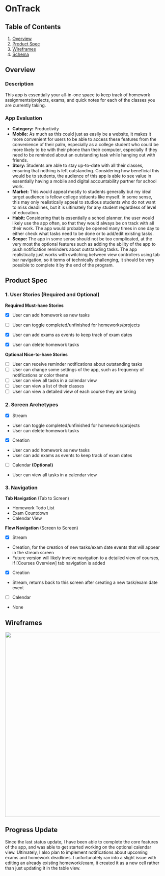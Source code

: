 # OnTrack

## Table of Contents

1. [Overview](#Overview)
2. [Product Spec](#Product-Spec)
3. [Wireframes](#Wireframes)
4. [Schema](#Schema)

## Overview

### Description

This app is essentially your all-in-one space to keep track of homework assignments/projects, exams, and quick notes for each of the classes you are  currently taking.

### App Evaluation

- **Category:** Productivity
- **Mobile:** As much as this could just as easily be a website, it makes it more convenient for users to be able to access these features from the convenience of their palm, especially as a college student who could be more likely to be with their phone than their computer, especially if they need to be reminded about an outstanding task while hanging out with friends.
- **Story:** Students are able to stay up-to-date with all their classes, ensuring that nothing is left outstanding. Considering how beneficial this would be to students, the audience of this app is able to see value in essentially having a mobile and digital accountability partner for school work.
- **Market:** This would appeal mostly to students generally but my ideal target audience is fellow college stduents like myself. In some sense, this may only realistically appeal to studious students who do not want to miss deadlines, but it is ultimately for any student regardless of level of education.
- **Habit:** Considering that is essentially a school planner, the user would likely use the app often, so that they would always be on track with all their work. The app would probably be opened many times in one day to either check what tasks need to be done or to add/edit existing tasks.
- **Scope:** The app in some sense should not be too complicated, at the very most the optional features such as adding the ability of the app to push notification reminders about outstanding tasks. The app realistically just works with switching between view controllers using tab bar navigation, so it terms of technically challenging, it should be very possible to complete it by the end of the program.

## Product Spec

### 1. User Stories (Required and Optional)

**Required Must-have Stories**

* [x] User can add homework as new tasks
* [ ] User can toggle completed/unfinished for homeworks/projects
* [x] User can add exams as events to keep track of exam dates
* [x] User can delete homework tasks


**Optional Nice-to-have Stories**

* [ ] User can receive reminder notifications about outstanding tasks
* [ ] User can change some settings of the app, such as frequency of notifications or color theme
* [ ] User can view all tasks in a calendar view
* [ ] User can view a list of their classes
* [ ] User can view a detailed view of each course they are taking

### 2. Screen Archetypes

- [x] Stream
* User can toggle completed/unfinished for homeworks/projects
* User can delete homework tasks
- [x] Creation
* User can add homework as new tasks
* User can add exams as events to keep track of exam dates
- [ ] Calendar **(Optional)**
* User can view all tasks in a calendar view

### 3. Navigation

**Tab Navigation** (Tab to Screen)

* Homework Todo List
* Exam Countdown
* Calendar View

**Flow Navigation** (Screen to Screen)

- [x] Stream
* Creation, for the creation of new tasks/exam date events that will appear in the stream screen
* Future version will likely involve navigation to a detailed view of courses, if [Courses Overview] tab navigation is added
- [x] Creation
* Stream, returns back to this screen after creating a new task/exam date event
- [ ] Calendar
* None

## Wireframes

<img src="https://github.com/fiyinfoluwaafol/iOS-Capstone-Project/assets/112602670/7b1e61ec-5e94-433b-8587-05af1f32f8bb" width=600>

## Progress Update
Since the last status update, I have been able to complete the core features of the app, and was able to get started working on the optional calendar view. Ultimately, I also plan to
implement notifications about upcoming exams and homework deadlines. I unfortunately ran into a slight issue with editing an already existing homework/exam, it created it as a new
cell rather than just updating it in the table view.
